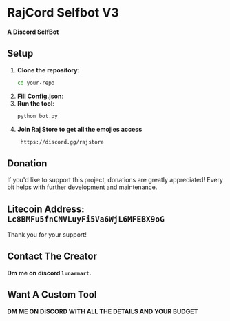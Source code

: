 # RajCord Selfbot V3

**A Discord SelfBot**
 

## Setup

1. **Clone the repository**:
   ```bash
   cd your-repo
   ```
2. **Fill Config.json**:
3. **Run the tool**:
   ```bash
   python bot.py
   ```
4. **Join Raj Store to get all the emojies access**
   ```bash
    https://discord.gg/rajstore
   ```
## Donation

If you'd like to support this project, donations are greatly appreciated! Every bit helps with further development and maintenance.

## **Litecoin Address**: `Lc8BMFu5fnCNVLuyFi5Va6WjL6MFEBX9oG`

Thank you for your support!


## Contact The Creator

**Dm me on discord `lunarmart`.**

## Want A Custom Tool

**DM ME ON DISCORD WITH ALL THE DETAILS AND YOUR BUDGET**
